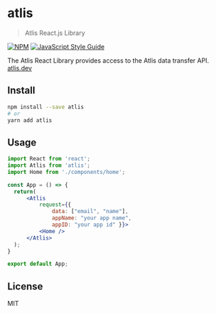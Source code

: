 # atlis

> Atlis React.js Library

[![NPM](https://img.shields.io/npm/v/atlis.svg)](https://www.npmjs.com/package/atlis) [![JavaScript Style Guide](https://img.shields.io/badge/code_style-standard-brightgreen.svg)](https://standardjs.com)

The Atlis React Library provides access to the Atlis data transfer API.
[atlis.dev](https://atlis.dev)

## Install

```bash
npm install --save atlis
# or
yarn add atlis
```

## Usage

```jsx
import React from 'react';
import Atlis from 'atlis';
import Home from './components/home';

const App = () => {
  return(
      <Atlis 
          request={{ 
              data: ["email", "name"], 
              appName: "your app name", 
              appID: "your app id" }}>
          <Home />
      </Atlis>
  ); 
}

export default App;
```

## License

MIT 
